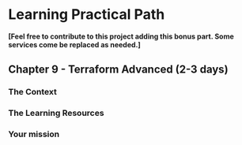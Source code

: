 # Learning Practical Path 

**[Feel free to contribute to this project adding this bonus part. Some services come be replaced as needed.]**

## Chapter 9 - Terraform Advanced (2-3 days)
### The Context
### The Learning Resources
### Your mission

